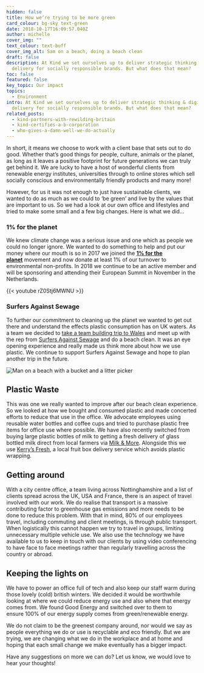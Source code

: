 ```yaml
---
hidden: false
title: How we’re trying to be more green
card_colour: bg-sky text-green
date: 2018-10-17T16:09:57.040Z
author: michelle
cover_img: ""
text_colour: text-buff
cover_img_alt: Sam on a beach, doing a beach clean
draft: false
description: At Kind we set ourselves up to deliver strategic thinking & digital
  delivery for socially responsible brands. But what does that mean?
toc: false
featured: false
key_topic: Our impact
topics:
  - Environment
intro: At Kind we set ourselves up to deliver strategic thinking & digital
  delivery for socially responsible brands. But what does that mean?
related_posts:
  - kind-partners-with-rewilding-britain
  - kind-certifies-a-b-corporation
  - who-gives-a-damn-well-we-do-actually
---
```

In short, it means we choose to work with a client base that sets out to do good. Whether that’s good things for people, culture, animals or the planet, as long as it leaves a positive footprint for future generations we can truly get behind it. We are lucky to have a host of wonderful clients from renewable energy institutes, universities through to online stores which sell socially conscious and environmentally friendly products and many more!

However, for us it was not enough to just have sustainable clients, we wanted to do as much as we could to ​‘be green’ and live by the values that are important to us. So we had a look at our own office and lifestyles and tried to make some small and a few big changes. Here is what we did… 

### 1% for the planet

We knew climate change was a serious issue and one which as people we could no longer ignore. We wanted to do something to help and put our money where our mouth is so in 2017 we joined the **[1% for the planet](http://www.onepercentfortheplanet.org/)** movement and now donate at least 1% of our turnover to environmental non-profits. In 2018 we continue to be an active member and will be sponsoring and attending their European Summit in November in the Netherlands. 

{{< youtube rZ0Stj6MWNU >}}

### Surfers Against Sewage

To further our commitment to cleaning up the planet we wanted to get out there and understand the effects plastic consumption has on UK waters. As a team we decided to [take a team building trip to Wales](https://madebykind.com/blog/kind-go-wild-in-wales) and meet up with the rep from [Surfers Against Sewage](https://www.sas.org.uk/) and do a beach clean. It was an eye opening experience and really made us think more about how we use plastic. We continue to support Surfers Against Sewage and hope to plan another trip in the future.

![Man on a beach with a bucket and a litter picker](../images/img_8048.jpg)

## Plastic Waste

This was one we really wanted to improve after our beach clean experience. So we looked at how we bought and consumed plastic and made concerted efforts to reduce that use in the office. We advocate employees using reusable water bottles and coffee cups and tried to purchase plastic free items for office use where possible. We have also recently switched from buying large plastic bottles of milk to getting a fresh delivery of glass bottled milk direct from local farmers via [Milk & More](https://www.milkandmore.co.uk/). Alongside this we use [Kerry’s Fresh](https://www.kerrysfresh.co.uk/), a local fruit box delivery service which avoids plastic wrapping.

## Getting around

With a city centre office, a team living across Nottinghamshire and a list of clients spread across the UK, USA and France, there is an aspect of travel involved with our work. We do realise that transport is a massive contributing factor to greenhouse gas emissions and more needs to be done to reduce this problem. With that in mind, 80% of our employees travel, including commuting and client meetings, is through public transport. When logistically this cannot happen we try to travel in groups, limiting unnecessary multiple vehicle use. We also use the technology we have available to us to keep in touch with our clients by using video conferencing to have face to face meetings rather than regularly travelling across the country or abroad. 

## Keeping the lights on

We have to power an office full of tech and also keep our staff warm during those lovely (cold) british winters. We decided it would be worthwhile looking at where we could reduce energy use and also where that energy comes from. We found Good Energy and switched over to them to ensure 100% of our energy supply comes from green/​renewable energy.

We do not claim to be the greenest company around, nor would we say as people everything we do or use is recyclable and eco friendly. But we are trying, we are changing what we do in the workplace and at home and hoping that each small change we make eventually has a bigger impact.

Have any suggestions on more we can do? Let us know, we would love to hear your thoughts!